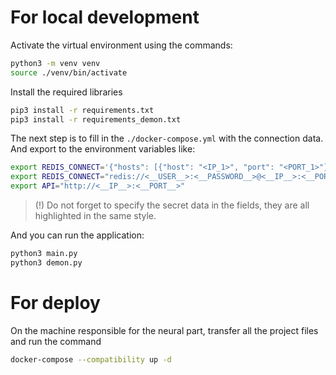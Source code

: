 # For local development

Activate the virtual environment using the commands:
```bash
python3 -m venv venv
source ./venv/bin/activate
```

Install the required libraries
```bash
pip3 install -r requirements.txt
pip3 install -r requirements_demon.txt
```

The next step is to fill in the `./docker-compose.yml` with the connection data. And export to the environment variables like:
```bash
export REDIS_CONNECT='{"hosts": [{"host": "<IP_1>", "port": "<PORT_1>"},{"host": "<IP_2>", "port": "<PORT_2>"},{"host": "<IP_3>", "port": "<PORT_3>"}], "password": "<REDIS_PASSWORD>"}'
export REDIS_CONNECT="redis://<__USER__>:<__PASSWORD__>@<__IP__>:<__PORT__>"
export API="http://<__IP__>:<__PORT__>"
```

> (!) Do not forget to specify the secret data in the fields, they are all highlighted in the same style.
 
And you can run the application:
```bash
python3 main.py
python3 demon.py
```



# For deploy

On the machine responsible for the neural part, transfer all the project files and run the command
```bash
docker-compose --compatibility up -d
```

